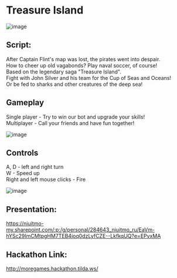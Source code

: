 # Treasure Island

![image](https://user-images.githubusercontent.com/57333967/111348397-f993c600-86a1-11eb-8ba6-5a1a7eca55a5.png)


## Script:
After Captain Flint's map was lost, the pirates went into despair.<br>
How to cheer up old vagabonds? Play naval soccer, of course!<br> 
Based on the legendary saga "Treasure Island". <br>
Fight with John Silver and his team for the Cup of Seas and Oceans!<br> 
Or be fed to sharks and other creatures of the deep sea!<br>

## Gameplay

Single player - Try to win our bot and upgrade your skills!<br>
Multiplayer - Сall your friends and have fun together!<br>

![image](https://user-images.githubusercontent.com/57333967/111348304-e254d880-86a1-11eb-857f-68ec834c0fa7.png)

## Controls

A, D - left and right turn<br>
W - Speed up<br>
Right and left mouse clicks - Fire<br> 

![image](https://user-images.githubusercontent.com/57333967/111348373-f1d42180-86a1-11eb-9012-dec9cc0b86f9.png)


## Presentation:
https://niuitmo-my.sharepoint.com/:p:/g/personal/284643_niuitmo_ru/EaVm-hYSc29ImCMtpgHM7TEB4ioq0dzLyfCZE--LkfkqUQ?e=EPvxMA

## Hackathon Link:
http://moregames.hackathon.tilda.ws/

